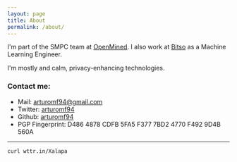 ```yaml
---
layout: page
title: About
permalink: /about/
---
```


I'm part of the SMPC team at [OpenMined](https://www.openmined.org/). I also work at [Bitso](https://bitso.com/) as a Machine Learning Engineer.

I'm mostly and calm, privacy-enhancing technologies.

### Contact me:

- Mail: [arturomf94@gmail.com](mailto:arturomf94@gmail.com)
- Twitter: <a href="https://twitter.com/arturomf94">arturomf94</a>
- Github: <a href="https://github.com/arturomf94">arturomf94</a>
- PGP Fingerprint: D486 4878 CDFB 5FA5 F377  7BD2 4770 F492 9D4B 560A

---

```bash
curl wttr.in/Xalapa
```
